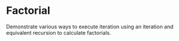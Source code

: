 # Factorial

Demonstrate various ways to execute iteration using an iteration and equivalent recursion to calculate factorials.
